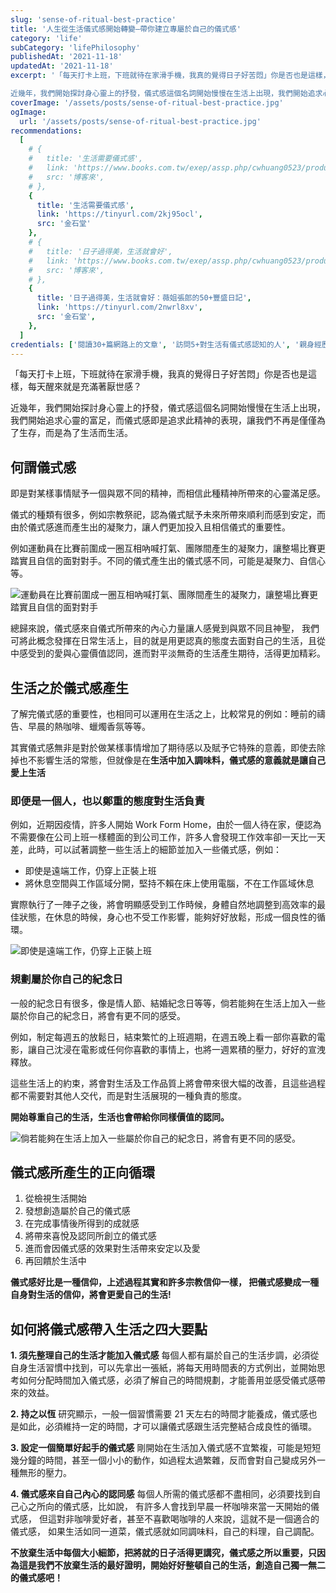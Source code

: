 ```yaml
---
slug: 'sense-of-ritual-best-practice'
title: '人生從生活儀式感開始轉變—帶你建立專屬於自己的儀式感'
category: 'life'
subCategory: 'lifePhilosophy'
publishedAt: '2021-11-18'
updatedAt: '2021-11-18'
excerpt: '「每天打卡上班，下班就待在家滑手機，我真的覺得日子好苦悶」你是否也是這樣，每天醒來就是充滿著厭世感？

近幾年，我們開始探討身心靈上的抒發，儀式感這個名詞開始慢慢在生活上出現，我們開始追求心靈的富足，而儀式感即是追求此精神的表現，讓我們不再是僅僅為了生存，而是為了生活而生活。'
coverImage: '/assets/posts/sense-of-ritual-best-practice.jpg'
ogImage:
  url: '/assets/posts/sense-of-ritual-best-practice.jpg'
recommendations:
  [
    # {
    #   title: '生活需要儀式感',
    #   link: 'https://www.books.com.tw/exep/assp.php/cwhuang0523/products/0010796460?utm_source=cwhuang0523&utm_medium=ap-books&utm_content=recommend&utm_campaign=ap-202111',
    #   src: '博客來',
    # },
    {
      title: '生活需要儀式感',
      link: 'https://tinyurl.com/2kj95ocl',
      src: '金石堂'
    },
    # {
    #   title: '日子過得美，生活就會好',
    #   link: 'https://www.books.com.tw/exep/assp.php/cwhuang0523/products/0010878300?utm_source=cwhuang0523&utm_medium=ap-books&utm_content=recommend&utm_campaign=ap-202111',
    #   src: '博客來',
    # },
    {
      title: '日子過得美，生活就會好：薇姐張郎的50+豐盛日記',
      link: 'https://tinyurl.com/2nwrl8xv',
      src: '金石堂',
    },
  ]
credentials: ['閱讀30+篇網路上的文章', '訪問5+對生活有儀式感認知的人', '親身經歷實踐1+月']
---
```


「每天打卡上班，下班就待在家滑手機，我真的覺得日子好苦悶」你是否也是這樣，每天醒來就是充滿著厭世感？

近幾年，我們開始探討身心靈上的抒發，儀式感這個名詞開始慢慢在生活上出現，我們開始追求心靈的富足，而儀式感即是追求此精神的表現，讓我們不再是僅僅為了生存，而是為了生活而生活。

## 何謂儀式感

即是對某樣事情賦予一個與眾不同的精神，而相信此種精神所帶來的心靈滿足感。

儀式的種類有很多，例如宗教祭祀，認為儀式賦予未來所帶來順利而感到安定，而由於儀式感進而產生出的凝聚力，讓人們更加投入且相信儀式的重要性。

例如運動員在比賽前圍成一圈互相吶喊打氣、團隊間產生的凝聚力，讓整場比賽更踏實且自信的面對對手。不同的儀式產生出的儀式感不同，可能是凝聚力、自信心等。

![運動員在比賽前圍成一圈互相吶喊打氣、團隊間產生的凝聚力，讓整場比賽更踏實且自信的面對對手](https://i.imgur.com/jvE57mf.jpg)

總歸來說，儀式感來自儀式所帶來的內心力量讓人感覺到與眾不同且神聖， 我們可將此概念發揮在日常生活上，目的就是用更認真的態度去面對自己的生活，且從中感受到的愛與心靈價值認同，進而對平淡無奇的生活產生期待，活得更加精彩。

## 生活之於儀式感產生

了解完儀式感的重要性，也相同可以運用在生活之上，比較常見的例如：睡前的禱告、早晨的熱咖啡、蠟燭香氛等等。

其實儀式感無非是對於做某樣事情增加了期待感以及賦予它特殊的意義，即使去除掉也不影響生活的常態，但就像是在**生活中加入調味料，儀式感的意義就是讓自己愛上生活**

### 即便是一個人，也以鄭重的態度對生活負責

例如，近期因疫情，許多人開始 Work Form Home，由於一個人待在家，便認為不需要像在公司上班一樣體面的到公司工作，許多人會發現工作效率卻一天比一天差，此時，可以試著調整一些生活上的細節並加入一些儀式感，例如：

- 即使是遠端工作，仍穿上正裝上班
- 將休息空間與工作區域分開，堅持不賴在床上使用電腦，不在工作區域休息

實際執行了一陣子之後，將會明顯感受到工作時候，身體自然地調整到高效率的最佳狀態，在休息的時候，身心也不受工作影響，能夠好好放鬆，形成一個良性的循環。

![即使是遠端工作，仍穿上正裝上班](https://i.imgur.com/3OGOTJV.jpg)

### 規劃屬於你自己的紀念日

一般的紀念日有很多，像是情人節、結婚紀念日等等，倘若能夠在生活上加入一些屬於你自己的紀念日，將會有更不同的感受。

例如，制定每週五的放鬆日，結束繁忙的上班週期，在週五晚上看一部你喜歡的電影，讓自己沈浸在電影或任何你喜歡的事情上，也將一週累積的壓力，好好的宣洩釋放。

這些生活上的約束，將會對生活及工作品質上將會帶來很大幅的改善，且這些過程都不需要對其他人交代，而是對生活展現的一種負責的態度。

**開始尊重自己的生活，生活也會帶給你同樣價值的認同。**

![倘若能夠在生活上加入一些屬於你自己的紀念日，將會有更不同的感受。](https://i.imgur.com/RiGo0v1.jpg)

## 儀式感所產生的正向循環

1. 從檢視生活開始
2. 發想創造屬於自己的儀式感
3. 在完成事情後所得到的成就感
4. 將帶來喜悅及認同所創立的儀式感
5. 進而會因儀式感的效果對生活帶來安定以及愛
6. 再回饋於生活中

**儀式感好比是一種信仰，上述過程其實和許多宗教信仰一樣， 把儀式感變成一種自身對生活的信仰，將會更愛自己的生活!**

## 如何將儀式感帶入生活之四大要點

**1. 須先整理自己的生活才能加入儀式感**
每個人都有屬於自己的生活步調，必須從自身生活習慣中找到，可以先拿出一張紙，將每天用時間表的方式例出，並開始思考如何分配時間加入儀式感，必須了解自己的時間規劃，才能善用並感受儀式感帶來的效益。

**2. 持之以恆**
研究顯示，一般一個習慣需要 21 天左右的時間才能養成，儀式感也是如此，必須維持一定的時間，才可以讓儀式感跟生活完整結合成良性的循環。

**3. 設定一個簡單好起手的儀式感**
剛開始在生活加入儀式感不宜繁複，可能是短短幾分鐘的時間，甚至一個小小的動作，如過程太過繁雜，反而會對自己變成另外一種無形的壓力。

**4. 儀式感來自自己內心的認同感**
每個人所需的儀式感都不盡相同，必須要找到自己心之所向的儀式感，比如說， 有許多人會找到早晨一杯咖啡來當一天開始的儀式感， 但這對非咖啡愛好者，甚至不喜歡喝咖啡的人來說，這就不是一個適合的儀式感， 如果生活如同一道菜，儀式感就如同調味料，自己的料理，自己調配。

**不放棄生活中每個大小細節，把將就的日子活得更講究，儀式感之所以重要，只因為這是我們不放棄生活的最好證明，開始好好整頓自己的生活，創造自己獨一無二的儀式感吧！**
